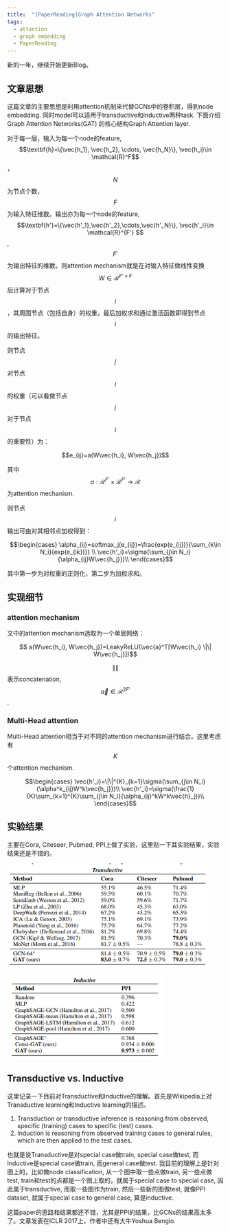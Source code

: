 ```yaml
---
title:  "[PaperReading]Graph Attention Networks"
tags: 
  - attention
  - graph embedding
  - PaperReading
---
```

 
<script type="text/javascript" src="https://cdnjs.cloudflare.com/ajax/libs/mathjax/2.7.2/MathJax.js"></script>
 
 新的一年，继续开始更新Blog。

## 文章思想

 这篇文章的主要思想是利用attention机制来代替GCNs中的卷积层，得到node embedding. 同时model可以适用于transductive和inductive两种task. 下面介绍Graph Attention Networks(GAT) 的核心结构Graph Attention layer.

 对于每一层，输入为每一个node的feature, $$\textbf{h}=\{\vec{h_1}, \vec{h_2}, \cdots, \vec{h_N}\}, \vec{h_i}\in \mathcal{R}^F$$，$$N$$为节点个数，$$F$$为输入特征维数。输出亦为每一个node的feature, $$\textbf{h'}=\{\vec{h'_1},\vec{h'_2},\cdots,\vec{h'_N}\}, \vec{h'_i}\in \mathcal{R}^{F'} $$, $${F'}$$为输出特征的维数。则attention mechanism就是在对输入特征做线性变换$$W\in \mathcal{R}^{F'\times F}$$后计算对于节点$$i$$，其周围节点（包括自身）的权重，最后加权求和通过激活函数即得到节点$$i$$的输出特征。

 则节点$$j$$对节点$$i$$的权重（可以看做节点$$j$$对于节点$$i$$的重要性）为：

 $$e_{ij}=a(W\vec{h_i}, W\vec{h_j})$$

其中$$a : \mathcal{R}^{F'}\times\mathcal{R}^{F'}\rightarrow \mathcal{R}$$为attention mechanism.

则节点$$i$$输出可由对其相邻点加权得到：

$$\begin{cases}
\alpha_{ij}=softmax_j(e_{ij})=\frac{exp(e_{ij})}{\sum_{k\in N_i}{exp(e_{ik})}} \\
\vec{h'_i}=\sigma(\sum_{j\in N_i}{\alpha_{ij}W\vec{h_j}})\\
\end{cases}$$

其中第一步为对权重的正则化，第二步为加权求和。

## 实现细节

### attention mechanism

文中的attention mechanism选取为一个单层网络：

$$
a(W\vec{h_i}, W\vec{h_j})=LeakyReLU(\vec{a}^T[W\vec{h_i} \|\| W\vec{h_j}])$$


$$\|\|$$表示concatenation, $$\vec{a}\in \mathcal{R}^{2F'}$$.


### Multi-Head attention

Multi-Head attention相当于对不同的attention mechanism进行结合。这里考虑有$$K$$个attention mechanism. 

$$\begin{cases}
\vec{h'_i}=\|\|^{K}_{k=1}\sigma(\sum_{j\in N_i}{\alpha^k_{ij}W^k\vec{h_j}})\\
\vec{h'_i}=\sigma(\frac{1}{K}\sum_{k=1}^{K}\sum_{j\in N_i}{\alpha_{ij}^kW^k\vec{h}_j})\\
\end{cases}$$

## 实验结果

主要在Cora, Citeseer, Pubmed, PPI上做了实验，这里贴一下其实验结果，实验结果还是不错的。

![Transductive Experiment Result.](../pic/gta_exp1.png)

![Inductive Experiment Result.](../pic/gta_exp2.png)

## Transductive vs. Inductive

这里记录一下目前对Transductive和Inductive的理解。首先是Wikipedia上对Transductive learning和Inductive learning的描述。

1. Transduction or transductive inference is reasoning from observed, specific (training) cases to specific (test) cases.
2. Induction is reasoning from observed training cases to general rules, which are then applied to the test cases.

也就是说Transductive是对special case做train, special case做test, 而Inductive是special case做train, 而general case做test. 我目前的理解上是针对图上的，比如做node classification, 从一个图中取一些点做train, 另一些点做test, train和test的点都是一个图上取的，就属于special case to special case, 因此属于transductive, 而取一些图作为train, 然后一些新的图做test, 就像PPI dataset, 就属于special case to general case, 算是inductive.

这篇paper的思路和结果都还不错，尤其是PPI的结果，比GCNs的结果高太多了。文章发表在ICLR 2017上，作者中还有大牛Yoshua Bengio.
